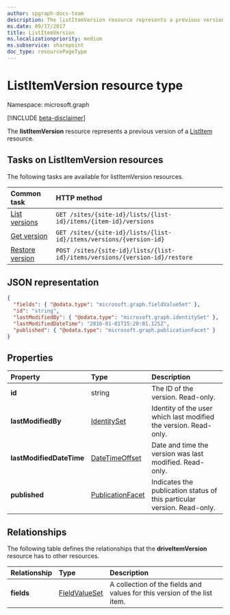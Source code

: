```yaml
---
author: spgraph-docs-team
description: The listItemVersion resource represents a previous version of a ListItem resource.
ms.date: 09/17/2017
title: ListItemVersion
ms.localizationpriority: medium
ms.subservice: sharepoint
doc_type: resourcePageType
---
```


# ListItemVersion resource type

Namespace: microsoft.graph

[!INCLUDE [beta-disclaimer](../../includes/beta-disclaimer.md)]

The **listItemVersion** resource represents a previous version of a [ListItem](listitem.md) resource.

## Tasks on ListItemVersion resources

The following tasks are available for listItemVersion resources.

| Common task                        | HTTP method                                                 |
| :--------------------------------- | :---------------------------------------------------------- |
| [List versions][version-list]      | `GET /sites/{site-id}/lists/{list-id}/items/{item-id}/versions`             |
| [Get version][version-get]         | `GET /sites/{site-id}/lists/{list-id}/items/versions/{version-id}`          |
| [Restore version][version-restore] | `POST /sites/{site-id}/lists/{list-id}/items/versions/{version-id}/restore` |

[version-list]: ../api/listitem-list-versions.md
[version-get]: ../api/listitemversion-get.md
[version-restore]: ../api/listitemversion-restore.md

## JSON representation

<!-- { 
	"blockType": "resource",
	"keyProperty":"id", 
	"baseType": "microsoft.graph.baseItemVersion",
	"@odata.type": "microsoft.graph.listItemVersion", 
	"@type.aka": "oneDrive.baseItemVersion" 
} -->

```json
{
  "fields": { "@odata.type": "microsoft.graph.fieldValueSet" },
  "id": "string",
  "lastModifiedBy": { "@odata.type": "microsoft.graph.identitySet" },
  "lastModifiedDateTime": "2016-01-01T15:20:01.125Z",
  "published": { "@odata.type": "microsoft.graph.publicationFacet" }
}
```

## Properties

| Property                 | Type                                                 | Description                                                             |
| :----------------------- | :--------------------------------------------------- | :---------------------------------------------------------------------- |
| **id**                   | string                                               | The ID of the version. Read-only.                                       |
| **lastModifiedBy**       | [IdentitySet](../resources/identityset.md)           | Identity of the user which last modified the version. Read-only.        |
| **lastModifiedDateTime** | [DateTimeOffset](../resources/timestamp.md)          | Date and time the version was last modified. Read-only.                 |
| **published**            | [PublicationFacet](../resources/publicationfacet.md) | Indicates the publication status of this particular version. Read-only. |

## Relationships

The following table defines the relationships that the **driveItemVersion** resource has to other resources.

| Relationship | Type                                           | Description                                                              |
| :----------- | :--------------------------------------------- | :----------------------------------------------------------------------- |
| **fields**   | [FieldValueSet](../resources/fieldvalueset.md) | A collection of the fields and values for this version of the list item. |

<!--
{
  "type": "#page.annotation",
  "description": "The version facet provides information about the properties of a file version.",
  "keywords": "version,versions,version-history,history",
  "section": "documentation",
  "tocPath": "Facets/Version",
  "suppressions": []
}
-->

